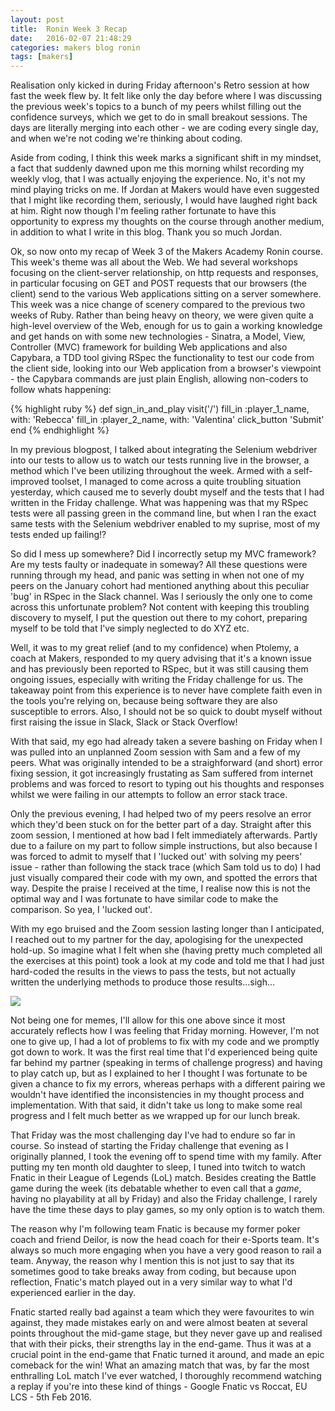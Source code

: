 ```yaml
---
layout: post
title:  Ronin Week 3 Recap 
date:   2016-02-07 21:48:29
categories: makers blog ronin
tags: [makers]
---
```


Realisation only kicked in during Friday afternoon's Retro session at how fast the week flew by. It felt like only the day before where I was discussing the previous week's topics to a bunch of my peers whilst filling out the confidence surveys, which we get to do in small breakout sessions. The days are literally merging into each other - we are coding every single day, and when we're not coding we're thinking about coding.

Aside from coding, I think this week marks a significant shift in my mindset, a fact that suddenly dawned upon me this morning whilst recording my weekly vlog, that I was actually enjoying the experience. No, it's not my mind playing tricks on me. If Jordan at Makers would have even suggested that I might like recording them, seriously, I would have laughed right back at him. Right now though I'm feeling rather fortunate to have this opportunity to express my thoughts on the course through another medium, in addition to what I write in this blog. Thank you so much Jordan.

Ok, so now onto my recap of Week 3 of the Makers Academy Ronin course. This week's theme was all about the Web. We had several workshops focusing on the client-server relationship, on http requests and responses, in particular focusing on GET and POST requests that our browsers (the client) send to the various Web applications sitting on a server somewhere. This week was a nice change of scenery compared to the previous two weeks of Ruby. Rather than being heavy on theory, we were given quite a high-level overview of the Web, enough for us to gain a working knowledge and get hands on with some new technologies - Sinatra, a Model, View, Controller (MVC) framework for building Web applications and also Capybara, a TDD tool giving RSpec the functionality to test our code from the client side, looking into our Web application from a browser's viewpoint - the Capybara commands are just plain English, allowing non-coders to follow whats happening:

{% highlight ruby %}
def sign_in_and_play
  visit('/')
  fill_in :player_1_name, with: 'Rebecca'
  fill_in :player_2_name, with: 'Valentina'
  click_button 'Submit'
end
{% endhighlight %}

In my previous blogpost, I talked about integrating the Selenium webdriver into our tests to allow us to watch our tests running live in the browser, a method which I've been utilizing throughout the week. Armed with a self-improved toolset, I managed to come across a quite troubling situation yesterday, which caused me to severly doubt myself and the tests that I had written in the Friday challenge. What was happening was that my RSpec tests were all passing green in the command line, but when I ran the exact same tests with the Selenium webdriver enabled to my suprise, most of my tests ended up failing!?

So did I mess up somewhere? Did I incorrectly setup my MVC framework? Are my tests faulty or inadequate in someway? All these questions were running through my head, and panic was setting in when not one of my peers on the January cohort had mentioned anything about this peculiar 'bug' in RSpec in the Slack channel. Was I seriously the only one to come across this unfortunate problem? Not content with keeping this troubling discovery to myself, I put the question out there to my cohort, preparing myself to be told that I've simply neglected to do XYZ etc.

Well, it was to my great relief (and to my confidence) when Ptolemy, a coach at Makers, responded to my query advising that it's a known issue and has previously been reported to RSpec, but it was still causing them ongoing issues, especially with writing the Friday challenge for us. The takeaway point from this experience is to never have complete faith even in the tools you're relying on, because being software they are also susceptible to errors. Also, I should not be so quick to doubt myself without first raising the issue in Slack, Slack or Stack Overflow!

With that said, my ego had already taken a severe bashing on Friday when I was pulled into an unplanned Zoom session with Sam and a few of my peers. What was originally intended to be a straighforward (and short) error fixing session, it got increasingly frustating as Sam suffered from internet problems and was forced to resort to typing out his thoughts and responses whilst we were failing in our attempts to follow an error stack trace.

Only the previous evening, I had helped two of my peers resolve an error which they'd been stuck on for the better part of a day. Straight after this zoom session, I mentioned at how bad I felt immediately afterwards. Partly due to a failure on my part to follow simple instructions, but also because I was forced to admit to myself that I 'lucked out' with solving my peers' issue - rather than following the stack trace (which Sam told us to do) I had just visually compared their code with my own, and spotted the errors that way. Despite the praise I received at the time, I realise now this is not the optimal way and I was fortunate to have similar code to make the comparison. So yea, I 'lucked out'.

With my ego bruised and the Zoom session lasting longer than I anticipated, I reached out to my partner for the day, apologising for the unexpected hold-up. So imagine what I felt when she (having pretty much completed all the exercises at this point) took a look at my code and told me that I had just hard-coded the results in the views to pass the tests, but not actually written the underlying methods to produce those results...sigh...

![](http://memesvault.com/wp-content/uploads/Feels-Bad-Man-Frog-05.jpg)

Not being one for memes, I'll allow for this one above since it most accurately reflects how I was feeling that Friday morning. However, I'm not one to give up, I had a lot of problems to fix with my code and we promptly got down to work. It was the first real time that I'd experienced being quite far behind my partner (speaking in terms of challenge progress) and having to play catch up, but as I explained to her I thought I was fortunate to be given a chance to fix my errors, whereas perhaps with a different pairing we wouldn't have identified the inconsistencies in my thought process and implementation. With that said, it didn't take us long to make some real progress and I felt much better as we wrapped up for our lunch break.

That Friday was the most challenging day I've had to endure so far in course. So instead of starting the Friday challenge that evening as I originally planned, I took the evening off to spend time with my family. After putting my ten month old daughter to sleep, I tuned into twitch to watch Fnatic in their League of Legends (LoL) match. Besides creating the Battle game during the week (its debatable whether to even call that a *game*, having no playability at all by Friday) and also the Friday challenge, I rarely have the time these days to play games, so my only option is to watch them.

The reason why I'm following team Fnatic is because my former poker coach and friend Deilor, is now the head coach for their e-Sports team. It's always so much more engaging when you have a very good reason to rail a team. Anyway, the reason why I mention this is not just to say that its sometimes good to take breaks away from coding, but because upon reflection, Fnatic's match played out in a very similar way to what I'd experienced earlier in the day. 

Fnatic started really bad against a team which they were favourites to win against, they made mistakes early on and were almost beaten at several points throughout the mid-game stage, but they never gave up and realised that with their picks, their strengths lay in the end-game. Thus it was at a crucial point in the end-game that Fnatic turned it around, and made an epic comeback for the win! What an amazing match that was, by far the most enthralling LoL match I've ever watched, I thoroughly recommend watching a replay if you're into these kind of things - Google Fnatic vs Roccat, EU LCS - 5th Feb 2016.
